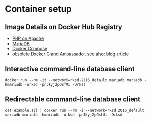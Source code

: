 # Container setup
## Image Details on Docker Hub Registry

* [PHP on Apache](https://registry.hub.docker.com/_/php/)
* [MariaDB](https://registry.hub.docker.com/_/mariadb/)
* [Docker Compose](https://docs.docker.com/compose/compose-file/compose-file-v3/)
* obsolete [Docker Grand Ambassador](https://registry.hub.docker.com/u/cpuguy83/docker-grand-ambassador/), see also: [blog article](http://www.tech-d.net/2014/08/28/docker-grand-ambassador/)


## Interactive command-line database client

	docker run --rm -it --network=rksd-2016_default mariadb mariadb -hmariadb -urksd -pnJkyj2pOsfUi -Drksd

## Redirectable command-line database client

	cat example.sql | docker run --rm -i --network=rksd-2016_default mariadb mariadb -hmariadb -urksd -pnJkyj2pOsfUi -Drksd
